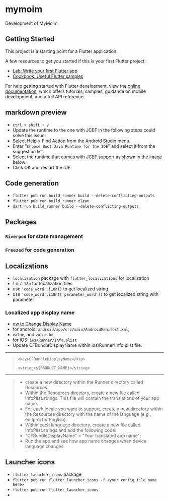 # mymoim

Development of MyMoim

## Getting Started

This project is a starting point for a Flutter application.

A few resources to get you started if this is your first Flutter project:

- [Lab: Write your first Flutter app](https://docs.flutter.dev/get-started/codelab)
- [Cookbook: Useful Flutter samples](https://docs.flutter.dev/cookbook)

For help getting started with Flutter development, view the
[online documentation](https://docs.flutter.dev/), which offers tutorials,
samples, guidance on mobile development, and a full API reference.

## markdown preview
- ```ctrl + shift + v```
- Update the runtime to the one with JCEF in the following steps could solve this issue:
- Select Help > Find Action from the Android Studio menu.
- Enter "```Choose Boot Java Runtime for the IDE```" and select it from the suggestion list.
- Select the runtime that comes with JCEF support as shown in the image below:
- Click OK and restart the IDE.

## Code generation
- ```flutter pub run build_runner build --delete-conflicting-outputs```
- ```flutter pub run build_runner clean```
- ```dart run build_runner build --delete-conflicting-outputs```
 

## Packages

### ```Riverpod``` for state management
### ```Freezed``` for code generation

## Localizations
- ```localization``` package with ```flutter_localizations``` for localization
- ```lib/i18n``` for localization files
- use ```'code_word'.i18n()``` to get localized string
- use ```'code_word'.i18n(['parameter_word'])``` to get localized string with parameter

### Localized app display name
- [ow to Change Display Name](https://www.fluttercampus.com/guide/149/how-to-change-display-name-ios-android-flutter-app/#:~:text=Change%20App%20Name%20of%20iOS%20App%20on%20Flutter%3A,your%20app%20for%20both%20Android%20and%20iOS%20platforms.)
- for android: ```android/app/src/main/AndroidManifest.xml```, 
- ```value```, and ```value-ko```
- for iOS: ```ios/Runner/Info.plist```
- Update CFBundleDisplayName within ios\Runner\Info.plist file.
----
>```<key>CFBundleDisplayName</key>```
> 
>```<string>${PRODUCT_NAME}</string>```
----

>- create a new directory within the Runner directory called Resources.
>- Within the Resources directory, create a new file called InfoPlist.strings. This file will contain the translations of your app name.
>- For each locale you want to support, create a new directory within the Resources directory with the name of the language (e.g., en.lproj for English).
>- Within each language directory, create a new file called InfoPlist.strings and add the following code:
>- "CFBundleDisplayName" = "Your translated app name";
>- Run the app and see how app name changes when device language changes.


## Launcher icons
- ```flutter_launcher_icons``` package
- ```flutter pub run flutter_launcher_icons -f <your config file name here>```
- ```flutter pub run flutter_launcher_icons```
- 